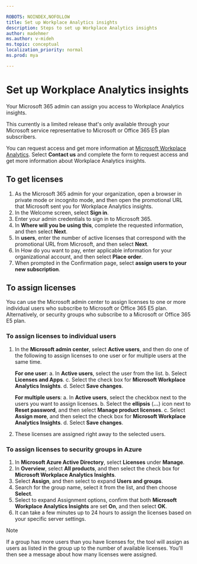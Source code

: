 ```yaml
---

ROBOTS: NOINDEX,NOFOLLOW
title: Set up Workplace Analytics insights
description: Steps to set up Workplace Analytics insights
author: madehmer
ms.author: v-mideh
ms.topic: conceptual
localization_priority: normal 
ms.prod: mya

---
```

# Set up Workplace Analytics insights

Your Microsoft 365 admin can assign you access to Workplace Analytics insights.

This currently is a limited release that's only available through your Microsoft service representative to Microsoft or Office 365 E5 plan subscribers.

You can request access and get more information at [Microsoft Workplace Analytics](https://www.microsoft.com/microsoft-365/business/workplace-analytics). Select **Contact us** and complete the form to request access and get more information about Workplace Analytics insights.

## To get licenses

1. As the Microsoft 365 admin for your organization, open a browser in private mode or incognito mode, and then open the promotional URL that Microsoft sent you for Workplace Analytics insights.
2. In the Welcome screen, select **Sign in**.
3. Enter your admin credentials to sign in to Microsoft 365.
4. In **Where will you be using this**, complete the requested information, and then select **Next**.
5. In **users**, enter the number of active licenses that correspond with the promotional URL from Microsoft, and then select **Next**.
6. In How do you want to pay, enter applicable information for your organizational account, and then select **Place order**.
7. When prompted in the Confirmation page, select **assign users to your new subscription**.

## To assign licenses

You can use the Microsoft admin center to assign licenses to one or more individual users who subscribe to Microsoft or Office 365 E5 plan. Alternatively, or security groups who subscribe to a Microsoft or Office 365 E5 plan.

### To assign licenses to individual users

1. In the **Microsoft admin center**, select **Active users**, and then do one of the following to assign licenses to one user or for multiple users at the same time.

   **For one user**:
   a. In **Active users**, select the user from the list.
   b. Select **Licenses and Apps**.
   c. Select the check box for **Microsoft Workplace Analytics Insights**.
   d. Select **Save changes**.

   **For multiple users**:
   a. In **Active users**, select the checkbox next to the users you want to assign licenses.
   b. Select the **ellipsis** (**...**) icon next to **Reset password**, and then select **Manage product licenses**.
   c. Select **Assign more**, and then select the check box for **Microsoft Workplace Analytics Insights**.
   d. Select **Save changes**.

2. These licenses are assigned right away to the selected users.

### To assign licenses to security groups in Azure

1. In **Microsoft Azure Active Directory**, select **Licenses** under **Manage**.
2. In **Overview**, select **All products**, and then select the check box for **Microsoft Workplace Analytics Insights**.
3. Select **Assign**, and then select to expand **Users and groups**.
4. Search for the group name, select it from the list, and then choose **Select**.
5. Select to expand Assignment options, confirm that both **Microsoft Workplace Analytics Insights** are set **On**, and then select **OK**.
6. It can take a few minutes up to 24 hours to assign the licenses based on your specific server settings.

> [!Note]
> If a group has more users than you have licenses for, the tool will assign as users as listed in the group up to the number of available licenses. You'll then see a message about how many licenses were assigned. 
